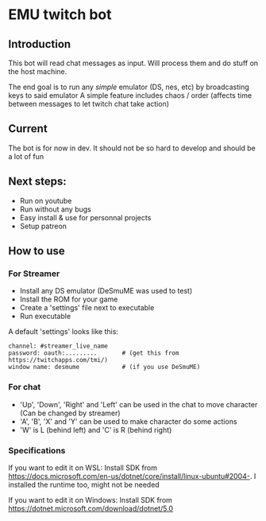 # EMU twitch bot
## Introduction
This bot will read chat messages as input.
Will process them and do stuff on the host machine. 

The end goal is to run any _simple_ emulator (DS, nes, etc) by broadcasting keys to said emulator
A simple feature includes chaos / order (affects time between messages to let twitch chat take action)

## Current
The bot is for now in dev.
It should not be so hard to develop and should be a lot of fun

## Next steps:
- Run on youtube
- Run without any bugs
- Easy install & use for personnal projects
- Setup patreon

## How to use
### For Streamer
- Install any DS emulator (DeSmuME was used to test)
- Install the ROM for your game
- Create a 'settings' file next to executable
- Run executable

A default 'settings' looks like this:
```
channel: #streamer_live_name
password: oauth:.........       # (get this from https://twitchapps.com/tmi/)
window name: desmume            # (if you use DeSmuME)
```

### For chat
- 'Up', 'Down', 'Right' and 'Left' can be used in the chat to move character (Can be changed by streamer)
- 'A', 'B', 'X' and 'Y' can be used to make character do some actions
- 'W' is L (behind left) and 'C' is R (behind right)


### Specifications
If you want to edit it on WSL:
Install SDK from https://docs.microsoft.com/en-us/dotnet/core/install/linux-ubuntu#2004-. I installed the runtime too, might not be needed

If you want to edit it on Windows:
Install SDK from https://dotnet.microsoft.com/download/dotnet/5.0
